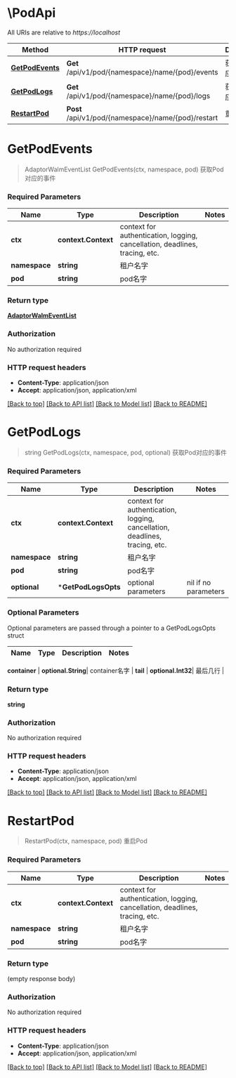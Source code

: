# \PodApi

All URIs are relative to *https://localhost*

Method | HTTP request | Description
------------- | ------------- | -------------
[**GetPodEvents**](PodApi.md#GetPodEvents) | **Get** /api/v1/pod/{namespace}/name/{pod}/events | 获取Pod对应的事件
[**GetPodLogs**](PodApi.md#GetPodLogs) | **Get** /api/v1/pod/{namespace}/name/{pod}/logs | 获取Pod对应的事件
[**RestartPod**](PodApi.md#RestartPod) | **Post** /api/v1/pod/{namespace}/name/{pod}/restart | 重启Pod


# **GetPodEvents**
> AdaptorWalmEventList GetPodEvents(ctx, namespace, pod)
获取Pod对应的事件

### Required Parameters

Name | Type | Description  | Notes
------------- | ------------- | ------------- | -------------
 **ctx** | **context.Context** | context for authentication, logging, cancellation, deadlines, tracing, etc.
  **namespace** | **string**| 租户名字 | 
  **pod** | **string**| pod名字 | 

### Return type

[**AdaptorWalmEventList**](adaptor.WalmEventList.md)

### Authorization

No authorization required

### HTTP request headers

 - **Content-Type**: application/json
 - **Accept**: application/json, application/xml

[[Back to top]](#) [[Back to API list]](../README.md#documentation-for-api-endpoints) [[Back to Model list]](../README.md#documentation-for-models) [[Back to README]](../README.md)

# **GetPodLogs**
> string GetPodLogs(ctx, namespace, pod, optional)
获取Pod对应的事件

### Required Parameters

Name | Type | Description  | Notes
------------- | ------------- | ------------- | -------------
 **ctx** | **context.Context** | context for authentication, logging, cancellation, deadlines, tracing, etc.
  **namespace** | **string**| 租户名字 | 
  **pod** | **string**| pod名字 | 
 **optional** | ***GetPodLogsOpts** | optional parameters | nil if no parameters

### Optional Parameters
Optional parameters are passed through a pointer to a GetPodLogsOpts struct

Name | Type | Description  | Notes
------------- | ------------- | ------------- | -------------


 **container** | **optional.String**| container名字 | 
 **tail** | **optional.Int32**| 最后几行 | 

### Return type

**string**

### Authorization

No authorization required

### HTTP request headers

 - **Content-Type**: application/json
 - **Accept**: application/json, application/xml

[[Back to top]](#) [[Back to API list]](../README.md#documentation-for-api-endpoints) [[Back to Model list]](../README.md#documentation-for-models) [[Back to README]](../README.md)

# **RestartPod**
> RestartPod(ctx, namespace, pod)
重启Pod

### Required Parameters

Name | Type | Description  | Notes
------------- | ------------- | ------------- | -------------
 **ctx** | **context.Context** | context for authentication, logging, cancellation, deadlines, tracing, etc.
  **namespace** | **string**| 租户名字 | 
  **pod** | **string**| pod名字 | 

### Return type

 (empty response body)

### Authorization

No authorization required

### HTTP request headers

 - **Content-Type**: application/json
 - **Accept**: application/json, application/xml

[[Back to top]](#) [[Back to API list]](../README.md#documentation-for-api-endpoints) [[Back to Model list]](../README.md#documentation-for-models) [[Back to README]](../README.md)

